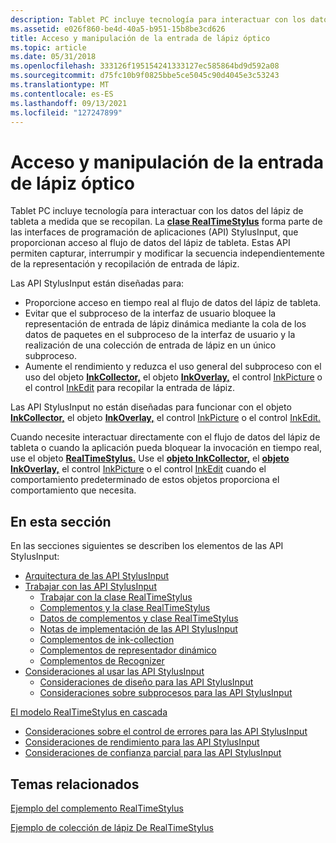 ```yaml
---
description: Tablet PC incluye tecnología para interactuar con los datos del lápiz de tableta a medida que se recopilan.
ms.assetid: e026f860-be4d-40a5-b951-15b8be3cd626
title: Acceso y manipulación de la entrada de lápiz óptico
ms.topic: article
ms.date: 05/31/2018
ms.openlocfilehash: 333126f195154241333127ec585864bd9d592a08
ms.sourcegitcommit: d75fc10b9f0825bbe5ce5045c90d4045e3c53243
ms.translationtype: MT
ms.contentlocale: es-ES
ms.lasthandoff: 09/13/2021
ms.locfileid: "127247899"
---
```

# <a name="accessing-and-manipulating-stylus-input"></a>Acceso y manipulación de la entrada de lápiz óptico

Tablet PC incluye tecnología para interactuar con los datos del lápiz de tableta a medida que se recopilan. La [**clase RealTimeStylus**](realtimestylus-class.md) forma parte de las interfaces de programación de aplicaciones (API) StylusInput, que proporcionan acceso al flujo de datos del lápiz de tableta. Estas API permiten capturar, interrumpir y modificar la secuencia independientemente de la representación y recopilación de entrada de lápiz.

Las API StylusInput están diseñadas para:

-   Proporcione acceso en tiempo real al flujo de datos del lápiz de tableta.
-   Evitar que el subproceso de la interfaz de usuario bloquee la representación de entrada de lápiz dinámica mediante la cola de los datos de paquetes en el subproceso de la interfaz de usuario y la realización de una colección de entrada de lápiz en un único subproceso.
-   Aumente el rendimiento y reduzca el uso general del subproceso con el uso del objeto [**InkCollector,**](inkcollector-class.md) el objeto [**InkOverlay,**](inkoverlay-class.md) el control [InkPicture](inkpicture-control-reference.md) o el control [InkEdit](inkedit-control-reference.md) para recopilar la entrada de lápiz.

Las API StylusInput no están diseñadas para funcionar con el objeto [**InkCollector,**](inkcollector-class.md) el objeto [**InkOverlay,**](inkoverlay-class.md) el control [InkPicture](inkpicture-control-reference.md) o el control [InkEdit.](inkedit-control-reference.md)

Cuando necesite interactuar directamente con el flujo de datos del lápiz de tableta o cuando la aplicación pueda bloquear la invocación en tiempo real, use el objeto [**RealTimeStylus.**](realtimestylus-class.md) Use el [**objeto InkCollector,**](inkcollector-class.md) el [**objeto InkOverlay,**](inkoverlay-class.md) el control [InkPicture](inkpicture-control-reference.md) o el control [InkEdit](inkedit-control-reference.md) cuando el comportamiento predeterminado de estos objetos proporciona el comportamiento que necesita.

## <a name="in-this-section"></a>En esta sección

En las secciones siguientes se describen los elementos de las API StylusInput:

-   [Arquitectura de las API StylusInput](architecture-of-the-stylusinput-apis.md)
-   [Trabajar con las API StylusInput](working-with-the-stylusinput-apis.md)
    -   [Trabajar con la clase RealTimeStylus](working-with-the-realtimestylus-class.md)
    -   [Complementos y la clase RealTimeStylus](plug-ins-and-the-realtimestylus-class.md)
    -   [Datos de complementos y clase RealTimeStylus](plug-in-data-and-the-realtimestylus-class.md)
    -   [Notas de implementación de las API StylusInput](implementation-notes-for-the-stylusinput-apis.md)
    -   [Complementos de ink-collection](ink-collection-plug-ins.md)
    -   [Complementos de representador dinámico](dynamic-renderer-plug-ins.md)
    -   [Complementos de Recognizer](recognizer-plug-ins.md)
-   [Consideraciones al usar las API StylusInput](considerations-when-using-the-stylusinput-apis.md)
    -   [Consideraciones de diseño para las API StylusInput](design-considerations-for-the-stylusinput-apis.md)
    -   [Consideraciones sobre subprocesos para las API StylusInput](threading-considerations-for-the-stylusinput-apis.md)

[El modelo RealTimeStylus en cascada](the-cascaded-realtimestylus-model.md)

-   [Consideraciones sobre el control de errores para las API StylusInput](error-handling-considerations-for-the-stylusinput-apis.md)
-   [Consideraciones de rendimiento para las API StylusInput](performance-considerations-for-the-stylusinput-apis.md)
-   [Consideraciones de confianza parcial para las API StylusInput](partial-trust-considerations-for-the-stylusinput-apis.md)

## <a name="related-topics"></a>Temas relacionados

<dl> <dt>

[Ejemplo del complemento RealTimeStylus](realtimestylus-plug-in-sample.md)
</dt> <dt>

[Ejemplo de colección de lápiz De RealTimeStylus](realtimestylus-ink-collection-sample.md)
</dt> </dl>

 

 



